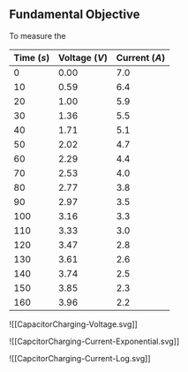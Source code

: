 ## Fundamental Objective
To measure the


| Time $(s)$ | Voltage $(V)$ | Current $(A)$ |
| ---------- | ------------- | ------------- |
| 0          | 0.00          | 7.0           |
| 10         | 0.59          | 6.4           |
| 20         | 1.00          | 5.9           |
| 30         | 1.36          | 5.5           |
| 40         | 1.71          | 5.1           |
| 50         | 2.02          | 4.7           |
| 60         | 2.29          | 4.4           |
| 70         | 2.53          | 4.0           |
| 80         | 2.77          | 3.8           |
| 90         | 2.97          | 3.5           |
| 100        | 3.16          | 3.3           |
| 110        | 3.33          | 3.0           |
| 120        | 3.47          | 2.8           |
| 130        | 3.61          | 2.6           |
| 140        | 3.74          | 2.5           |
| 150        | 3.85          | 2.3           |
| 160        | 3.96          | 2.2           |

![[CapacitorCharging-Voltage.svg]]

![[CapcitorCharging-Current-Exponential.svg]]

![[CapcitorCharging-Current-Log.svg]]